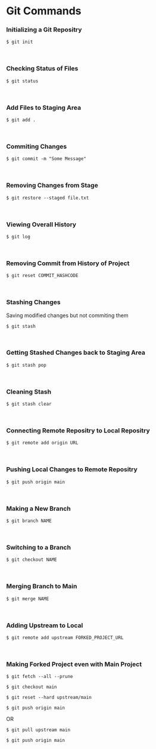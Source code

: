 # Git Commands #

### Initializing a Git Repositry ###
```
$ git init
```
<br>

### Checking Status of Files ###
```
$ git status
```
<br>

### Add Files to Staging Area ###
```
$ git add .
```
<br>

### Commiting Changes ###
```
$ git commit -m "Some Message"
```
<br>

### Removing Changes from Stage ###
```
$ git restore --staged file.txt
```
<br>

### Viewing Overall History ###
```
$ git log
```
<br>

### Removing Commit from History of Project ###
```
$ git reset COMMIT_HASHCODE
```
<br>

### Stashing Changes ### 
Saving modified changes but not commiting them
```
$ git stash
```
<br>

### Getting Stashed Changes back to Staging Area ###
```
$ git stash pop
```
<br>

### Cleaning Stash ###
```
$ git stash clear
```
<br>

### Connecting Remote Repositry to Local Repositry ###
```
$ git remote add origin URL
```
<br>

### Pushing Local Changes to Remote Repositry ###
```
$ git push origin main
```
<br>

### Making a New Branch ###
```
$ git branch NAME
```
<br>

### Switching to a Branch ###
```
$ git checkout NAME
```
<br>

### Merging Branch to Main ###
```
$ git merge NAME
```
<br>

### Adding Upstream to Local ###
```
$ git remote add upstream FORKED_PROJECT_URL
```
<br>

### Making Forked Project even with Main Project ###
```
$ git fetch --all --prune

$ git checkout main

$ git reset --hard upstream/main

$ git push origin main
```

OR

```
$ git pull upstream main

$ git push origin main  
```
<br>